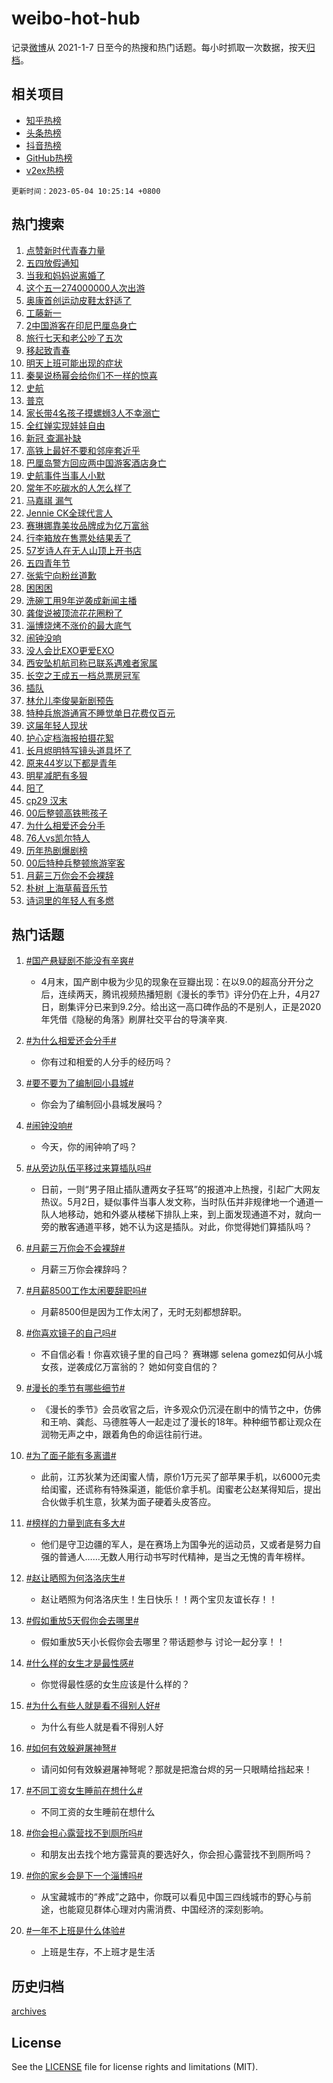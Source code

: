 # weibo-hot-hub

记录[微博](https://www.weibo.com)从 2021-1-7 日至今的热搜和热门话题。每小时抓取一次数据，按天[归档](archives)。

## 相关项目

- [知乎热榜](https://github.com/lonnyzhang423/zhihu-hot-hub)
- [头条热榜](https://github.com/lonnyzhang423/toutiao-hot-hub)
- [抖音热榜](https://github.com/lonnyzhang423/douyin-hot-hub)
- [GitHub热榜](https://github.com/lonnyzhang423/github-hot-hub)
- [v2ex热榜](https://github.com/lonnyzhang423/v2ex-hot-hub)


`更新时间：2023-05-04 10:25:14 +0800`

## 热门搜索

1. [点赞新时代青春力量](https://m.weibo.cn/search?containerid=100103type%3D1%26t%3D10%26q%3D%23%E7%82%B9%E8%B5%9E%E6%96%B0%E6%97%B6%E4%BB%A3%E9%9D%92%E6%98%A5%E5%8A%9B%E9%87%8F%23&stream_entry_id=51&isnewpage=1&extparam=seat%3D1%26pos%3D0%26dgr%3D0%26cate%3D10103%26stream_entry_id%3D51%26c_type%3D51%26filter_type%3Drealtimehot%26display_time%3D1683167112%26pre_seqid%3D168316711253701802142&luicode=10000011&lfid=106003type%253D25%2526t%253D3%2526disable_hot%253D1%2526filter_type%253Drealtimehot)
1. [五四放假通知](https://m.weibo.cn/search?containerid=100103type%3D1%26t%3D10%26q%3D%23%E4%BA%94%E5%9B%9B%E6%94%BE%E5%81%87%E9%80%9A%E7%9F%A5%23&stream_entry_id=31&isnewpage=1&extparam=seat%3D1%26pos%3D0%26lcate%3D5001%26filter_type%3Drealtimehot%26stream_entry_id%3D31%26band_rank%3D1%26c_type%3D31%26dgr%3D0%26q%3D%2523%25E4%25BA%2594%25E5%259B%259B%25E6%2594%25BE%25E5%2581%2587%25E9%2580%259A%25E7%259F%25A5%2523%26cate%3D5001%26realpos%3D1%26flag%3D2%26display_time%3D1683167112%26pre_seqid%3D168316711253701802142&luicode=10000011&lfid=106003type%253D25%2526t%253D3%2526disable_hot%253D1%2526filter_type%253Drealtimehot)
1. [当我和妈妈说离婚了](https://m.weibo.cn/search?containerid=100103type%3D1%26t%3D10%26q%3D%23%E5%BD%93%E6%88%91%E5%92%8C%E5%A6%88%E5%A6%88%E8%AF%B4%E7%A6%BB%E5%A9%9A%E4%BA%86%23&stream_entry_id=31&isnewpage=1&extparam=seat%3D1%26pos%3D1%26lcate%3D5001%26filter_type%3Drealtimehot%26stream_entry_id%3D31%26band_rank%3D2%26c_type%3D31%26dgr%3D0%26q%3D%2523%25E5%25BD%2593%25E6%2588%2591%25E5%2592%258C%25E5%25A6%2588%25E5%25A6%2588%25E8%25AF%25B4%25E7%25A6%25BB%25E5%25A9%259A%25E4%25BA%2586%2523%26cate%3D5001%26realpos%3D2%26flag%3D1%26display_time%3D1683167112%26pre_seqid%3D168316711253701802142&luicode=10000011&lfid=106003type%253D25%2526t%253D3%2526disable_hot%253D1%2526filter_type%253Drealtimehot)
1. [这个五一274000000人次出游](https://m.weibo.cn/search?containerid=100103type%3D1%26t%3D10%26q%3D%23%E8%BF%99%E4%B8%AA%E4%BA%94%E4%B8%80274000000%E4%BA%BA%E6%AC%A1%E5%87%BA%E6%B8%B8%23&stream_entry_id=31&isnewpage=1&extparam=seat%3D1%26pos%3D2%26lcate%3D5001%26filter_type%3Drealtimehot%26stream_entry_id%3D31%26band_rank%3D3%26c_type%3D31%26dgr%3D0%26q%3D%2523%25E8%25BF%2599%25E4%25B8%25AA%25E4%25BA%2594%25E4%25B8%2580274000000%25E4%25BA%25BA%25E6%25AC%25A1%25E5%2587%25BA%25E6%25B8%25B8%2523%26cate%3D5001%26realpos%3D3%26flag%3D0%26display_time%3D1683167112%26pre_seqid%3D168316711253701802142&luicode=10000011&lfid=106003type%253D25%2526t%253D3%2526disable_hot%253D1%2526filter_type%253Drealtimehot)
1. [奥康首创运动皮鞋太舒适了](https://m.weibo.cn/search?containerid=100103type%3D1%26t%3D10%26q%3D%23%E5%A5%A5%E5%BA%B7%E9%A6%96%E5%88%9B%E8%BF%90%E5%8A%A8%E7%9A%AE%E9%9E%8B%E5%A4%AA%E8%88%92%E9%80%82%E4%BA%86%23&stream_entry_id=31&isnewpage=1&extparam=seat%3D1%26topic_ad%3D1%26pos%3D3%26band_rank%3D4%26lcate%3D5001%26filter_type%3Drealtimehot%26stream_entry_id%3D31%26adid%3D188261%26c_type%3D31%26dgr%3D0%26q%3D%2523%25E5%25A5%25A5%25E5%25BA%25B7%25E9%25A6%2596%25E5%2588%259B%25E8%25BF%2590%25E5%258A%25A8%25E7%259A%25AE%25E9%259E%258B%25E5%25A4%25AA%25E8%2588%2592%25E9%2580%2582%25E4%25BA%2586%2523%26cate%3D5001%26display_time%3D1683167112%26pre_seqid%3D168316711253701802142&luicode=10000011&lfid=106003type%253D25%2526t%253D3%2526disable_hot%253D1%2526filter_type%253Drealtimehot)
1. [工藤新一](https://m.weibo.cn/search?containerid=100103type%3D1%26t%3D10%26q%3D%23%E5%B7%A5%E8%97%A4%E6%96%B0%E4%B8%80%23&stream_entry_id=31&isnewpage=1&extparam=seat%3D1%26pos%3D4%26lcate%3D5001%26filter_type%3Drealtimehot%26stream_entry_id%3D31%26band_rank%3D4%26c_type%3D31%26dgr%3D0%26q%3D%2523%25E5%25B7%25A5%25E8%2597%25A4%25E6%2596%25B0%25E4%25B8%2580%2523%26cate%3D5001%26realpos%3D4%26flag%3D2%26display_time%3D1683167112%26pre_seqid%3D168316711253701802142&luicode=10000011&lfid=106003type%253D25%2526t%253D3%2526disable_hot%253D1%2526filter_type%253Drealtimehot)
1. [2中国游客在印尼巴厘岛身亡](https://m.weibo.cn/search?containerid=100103type%3D1%26t%3D10%26q%3D%232%E4%B8%AD%E5%9B%BD%E6%B8%B8%E5%AE%A2%E5%9C%A8%E5%8D%B0%E5%B0%BC%E5%B7%B4%E5%8E%98%E5%B2%9B%E8%BA%AB%E4%BA%A1%23&stream_entry_id=31&isnewpage=1&extparam=seat%3D1%26pos%3D5%26lcate%3D5001%26filter_type%3Drealtimehot%26stream_entry_id%3D31%26band_rank%3D5%26c_type%3D31%26dgr%3D0%26q%3D%25232%25E4%25B8%25AD%25E5%259B%25BD%25E6%25B8%25B8%25E5%25AE%25A2%25E5%259C%25A8%25E5%258D%25B0%25E5%25B0%25BC%25E5%25B7%25B4%25E5%258E%2598%25E5%25B2%259B%25E8%25BA%25AB%25E4%25BA%25A1%2523%26cate%3D5001%26realpos%3D5%26flag%3D0%26display_time%3D1683167112%26pre_seqid%3D168316711253701802142&luicode=10000011&lfid=106003type%253D25%2526t%253D3%2526disable_hot%253D1%2526filter_type%253Drealtimehot)
1. [旅行七天和老公吵了五次](https://m.weibo.cn/search?containerid=100103type%3D1%26t%3D10%26q%3D%23%E6%97%85%E8%A1%8C%E4%B8%83%E5%A4%A9%E5%92%8C%E8%80%81%E5%85%AC%E5%90%B5%E4%BA%86%E4%BA%94%E6%AC%A1%23&stream_entry_id=31&isnewpage=1&extparam=seat%3D1%26pos%3D6%26lcate%3D5001%26filter_type%3Drealtimehot%26stream_entry_id%3D31%26band_rank%3D6%26c_type%3D31%26dgr%3D0%26q%3D%2523%25E6%2597%2585%25E8%25A1%258C%25E4%25B8%2583%25E5%25A4%25A9%25E5%2592%258C%25E8%2580%2581%25E5%2585%25AC%25E5%2590%25B5%25E4%25BA%2586%25E4%25BA%2594%25E6%25AC%25A1%2523%26cate%3D5001%26realpos%3D6%26flag%3D2%26display_time%3D1683167112%26pre_seqid%3D168316711253701802142&luicode=10000011&lfid=106003type%253D25%2526t%253D3%2526disable_hot%253D1%2526filter_type%253Drealtimehot)
1. [移起致青春](https://m.weibo.cn/search?containerid=100103type%3D1%26t%3D10%26q%3D%23%E7%A7%BB%E8%B5%B7%E8%87%B4%E9%9D%92%E6%98%A5%23&stream_entry_id=31&isnewpage=1&extparam=seat%3D1%26topic_ad%3D1%26pos%3D7%26band_rank%3D7%26lcate%3D5001%26filter_type%3Drealtimehot%26stream_entry_id%3D31%26adid%3D188202%26c_type%3D31%26dgr%3D0%26q%3D%2523%25E7%25A7%25BB%25E8%25B5%25B7%25E8%2587%25B4%25E9%259D%2592%25E6%2598%25A5%2523%26cate%3D5001%26display_time%3D1683167112%26pre_seqid%3D168316711253701802142&luicode=10000011&lfid=106003type%253D25%2526t%253D3%2526disable_hot%253D1%2526filter_type%253Drealtimehot)
1. [明天上班可能出现的症状](https://m.weibo.cn/search?containerid=100103type%3D1%26t%3D10%26q%3D%E6%98%8E%E5%A4%A9%E4%B8%8A%E7%8F%AD%E5%8F%AF%E8%83%BD%E5%87%BA%E7%8E%B0%E7%9A%84%E7%97%87%E7%8A%B6&stream_entry_id=31&isnewpage=1&extparam=seat%3D1%26pos%3D8%26lcate%3D5001%26filter_type%3Drealtimehot%26stream_entry_id%3D31%26band_rank%3D7%26c_type%3D31%26dgr%3D0%26q%3D%25E6%2598%258E%25E5%25A4%25A9%25E4%25B8%258A%25E7%258F%25AD%25E5%258F%25AF%25E8%2583%25BD%25E5%2587%25BA%25E7%258E%25B0%25E7%259A%2584%25E7%2597%2587%25E7%258A%25B6%26cate%3D5001%26realpos%3D7%26flag%3D16%26display_time%3D1683167112%26pre_seqid%3D168316711253701802142&luicode=10000011&lfid=106003type%253D25%2526t%253D3%2526disable_hot%253D1%2526filter_type%253Drealtimehot)
1. [秦昊说杨幂会给你们不一样的惊喜](https://m.weibo.cn/search?containerid=100103type%3D1%26t%3D10%26q%3D%23%E7%A7%A6%E6%98%8A%E8%AF%B4%E6%9D%A8%E5%B9%82%E4%BC%9A%E7%BB%99%E4%BD%A0%E4%BB%AC%E4%B8%8D%E4%B8%80%E6%A0%B7%E7%9A%84%E6%83%8A%E5%96%9C%23&stream_entry_id=31&isnewpage=1&extparam=seat%3D1%26pos%3D9%26lcate%3D5001%26filter_type%3Drealtimehot%26stream_entry_id%3D31%26band_rank%3D8%26c_type%3D31%26dgr%3D0%26q%3D%2523%25E7%25A7%25A6%25E6%2598%258A%25E8%25AF%25B4%25E6%259D%25A8%25E5%25B9%2582%25E4%25BC%259A%25E7%25BB%2599%25E4%25BD%25A0%25E4%25BB%25AC%25E4%25B8%258D%25E4%25B8%2580%25E6%25A0%25B7%25E7%259A%2584%25E6%2583%258A%25E5%2596%259C%2523%26cate%3D5001%26realpos%3D8%26flag%3D0%26display_time%3D1683167112%26pre_seqid%3D168316711253701802142&luicode=10000011&lfid=106003type%253D25%2526t%253D3%2526disable_hot%253D1%2526filter_type%253Drealtimehot)
1. [史航](https://m.weibo.cn/search?containerid=100103type%3D1%26t%3D10%26q%3D%E5%8F%B2%E8%88%AA&stream_entry_id=31&isnewpage=1&extparam=seat%3D1%26pos%3D10%26lcate%3D5001%26filter_type%3Drealtimehot%26stream_entry_id%3D31%26band_rank%3D9%26c_type%3D31%26dgr%3D0%26q%3D%25E5%258F%25B2%25E8%2588%25AA%26cate%3D5001%26realpos%3D9%26flag%3D0%26display_time%3D1683167112%26pre_seqid%3D168316711253701802142&luicode=10000011&lfid=106003type%253D25%2526t%253D3%2526disable_hot%253D1%2526filter_type%253Drealtimehot)
1. [普京](https://m.weibo.cn/search?containerid=100103type%3D1%26t%3D10%26q%3D%E6%99%AE%E4%BA%AC&stream_entry_id=31&isnewpage=1&extparam=seat%3D1%26pos%3D11%26lcate%3D5001%26filter_type%3Drealtimehot%26stream_entry_id%3D31%26band_rank%3D10%26c_type%3D31%26dgr%3D0%26q%3D%25E6%2599%25AE%25E4%25BA%25AC%26cate%3D5001%26realpos%3D10%26flag%3D1%26display_time%3D1683167112%26pre_seqid%3D168316711253701802142&luicode=10000011&lfid=106003type%253D25%2526t%253D3%2526disable_hot%253D1%2526filter_type%253Drealtimehot)
1. [家长带4名孩子摸螺蛳3人不幸溺亡](https://m.weibo.cn/search?containerid=100103type%3D1%26t%3D10%26q%3D%23%E5%AE%B6%E9%95%BF%E5%B8%A64%E5%90%8D%E5%AD%A9%E5%AD%90%E6%91%B8%E8%9E%BA%E8%9B%B33%E4%BA%BA%E4%B8%8D%E5%B9%B8%E6%BA%BA%E4%BA%A1%23&stream_entry_id=31&isnewpage=1&extparam=seat%3D1%26pos%3D12%26lcate%3D5001%26filter_type%3Drealtimehot%26stream_entry_id%3D31%26band_rank%3D11%26c_type%3D31%26dgr%3D0%26q%3D%2523%25E5%25AE%25B6%25E9%2595%25BF%25E5%25B8%25A64%25E5%2590%258D%25E5%25AD%25A9%25E5%25AD%2590%25E6%2591%25B8%25E8%259E%25BA%25E8%259B%25B33%25E4%25BA%25BA%25E4%25B8%258D%25E5%25B9%25B8%25E6%25BA%25BA%25E4%25BA%25A1%2523%26cate%3D5001%26realpos%3D11%26flag%3D2%26display_time%3D1683167112%26pre_seqid%3D168316711253701802142&luicode=10000011&lfid=106003type%253D25%2526t%253D3%2526disable_hot%253D1%2526filter_type%253Drealtimehot)
1. [全红婵实现娃娃自由](https://m.weibo.cn/search?containerid=100103type%3D1%26t%3D10%26q%3D%23%E5%85%A8%E7%BA%A2%E5%A9%B5%E5%AE%9E%E7%8E%B0%E5%A8%83%E5%A8%83%E8%87%AA%E7%94%B1%23&stream_entry_id=31&isnewpage=1&extparam=seat%3D1%26pos%3D13%26lcate%3D5001%26filter_type%3Drealtimehot%26stream_entry_id%3D31%26band_rank%3D12%26c_type%3D31%26dgr%3D0%26q%3D%2523%25E5%2585%25A8%25E7%25BA%25A2%25E5%25A9%25B5%25E5%25AE%259E%25E7%258E%25B0%25E5%25A8%2583%25E5%25A8%2583%25E8%2587%25AA%25E7%2594%25B1%2523%26cate%3D5001%26realpos%3D12%26flag%3D1%26display_time%3D1683167112%26pre_seqid%3D168316711253701802142&luicode=10000011&lfid=106003type%253D25%2526t%253D3%2526disable_hot%253D1%2526filter_type%253Drealtimehot)
1. [新冠 查漏补缺](https://m.weibo.cn/search?containerid=100103type%3D1%26t%3D10%26q%3D%E6%96%B0%E5%86%A0+%E6%9F%A5%E6%BC%8F%E8%A1%A5%E7%BC%BA&stream_entry_id=31&isnewpage=1&extparam=seat%3D1%26pos%3D14%26lcate%3D5001%26filter_type%3Drealtimehot%26stream_entry_id%3D31%26band_rank%3D13%26c_type%3D31%26dgr%3D0%26q%3D%25E6%2596%25B0%25E5%2586%25A0%2520%25E6%259F%25A5%25E6%25BC%258F%25E8%25A1%25A5%25E7%25BC%25BA%26cate%3D5001%26realpos%3D13%26flag%3D0%26display_time%3D1683167112%26pre_seqid%3D168316711253701802142&luicode=10000011&lfid=106003type%253D25%2526t%253D3%2526disable_hot%253D1%2526filter_type%253Drealtimehot)
1. [高铁上最好不要和邻座套近乎](https://m.weibo.cn/search?containerid=100103type%3D1%26t%3D10%26q%3D%23%E9%AB%98%E9%93%81%E4%B8%8A%E6%9C%80%E5%A5%BD%E4%B8%8D%E8%A6%81%E5%92%8C%E9%82%BB%E5%BA%A7%E5%A5%97%E8%BF%91%E4%B9%8E%23&stream_entry_id=31&isnewpage=1&extparam=seat%3D1%26pos%3D15%26lcate%3D5001%26filter_type%3Drealtimehot%26stream_entry_id%3D31%26band_rank%3D14%26c_type%3D31%26dgr%3D0%26q%3D%2523%25E9%25AB%2598%25E9%2593%2581%25E4%25B8%258A%25E6%259C%2580%25E5%25A5%25BD%25E4%25B8%258D%25E8%25A6%2581%25E5%2592%258C%25E9%2582%25BB%25E5%25BA%25A7%25E5%25A5%2597%25E8%25BF%2591%25E4%25B9%258E%2523%26cate%3D5001%26realpos%3D14%26flag%3D0%26display_time%3D1683167112%26pre_seqid%3D168316711253701802142&luicode=10000011&lfid=106003type%253D25%2526t%253D3%2526disable_hot%253D1%2526filter_type%253Drealtimehot)
1. [巴厘岛警方回应两中国游客酒店身亡](https://m.weibo.cn/search?containerid=100103type%3D1%26t%3D10%26q%3D%23%E5%B7%B4%E5%8E%98%E5%B2%9B%E8%AD%A6%E6%96%B9%E5%9B%9E%E5%BA%94%E4%B8%A4%E4%B8%AD%E5%9B%BD%E6%B8%B8%E5%AE%A2%E9%85%92%E5%BA%97%E8%BA%AB%E4%BA%A1%23&stream_entry_id=31&isnewpage=1&extparam=seat%3D1%26pos%3D16%26lcate%3D5001%26filter_type%3Drealtimehot%26stream_entry_id%3D31%26band_rank%3D15%26c_type%3D31%26dgr%3D0%26q%3D%2523%25E5%25B7%25B4%25E5%258E%2598%25E5%25B2%259B%25E8%25AD%25A6%25E6%2596%25B9%25E5%259B%259E%25E5%25BA%2594%25E4%25B8%25A4%25E4%25B8%25AD%25E5%259B%25BD%25E6%25B8%25B8%25E5%25AE%25A2%25E9%2585%2592%25E5%25BA%2597%25E8%25BA%25AB%25E4%25BA%25A1%2523%26cate%3D5001%26realpos%3D15%26flag%3D1%26display_time%3D1683167112%26pre_seqid%3D168316711253701802142&luicode=10000011&lfid=106003type%253D25%2526t%253D3%2526disable_hot%253D1%2526filter_type%253Drealtimehot)
1. [史航事件当事人小默](https://m.weibo.cn/search?containerid=100103type%3D1%26t%3D10%26q%3D%E5%8F%B2%E8%88%AA%E4%BA%8B%E4%BB%B6%E5%BD%93%E4%BA%8B%E4%BA%BA%E5%B0%8F%E9%BB%98&stream_entry_id=31&isnewpage=1&extparam=seat%3D1%26pos%3D17%26lcate%3D5001%26filter_type%3Drealtimehot%26stream_entry_id%3D31%26band_rank%3D16%26c_type%3D31%26dgr%3D0%26q%3D%25E5%258F%25B2%25E8%2588%25AA%25E4%25BA%258B%25E4%25BB%25B6%25E5%25BD%2593%25E4%25BA%258B%25E4%25BA%25BA%25E5%25B0%258F%25E9%25BB%2598%26cate%3D5001%26realpos%3D16%26flag%3D2%26display_time%3D1683167112%26pre_seqid%3D168316711253701802142&luicode=10000011&lfid=106003type%253D25%2526t%253D3%2526disable_hot%253D1%2526filter_type%253Drealtimehot)
1. [常年不吃碳水的人怎么样了](https://m.weibo.cn/search?containerid=100103type%3D1%26t%3D10%26q%3D%23%E5%B8%B8%E5%B9%B4%E4%B8%8D%E5%90%83%E7%A2%B3%E6%B0%B4%E7%9A%84%E4%BA%BA%E6%80%8E%E4%B9%88%E6%A0%B7%E4%BA%86%23&stream_entry_id=31&isnewpage=1&extparam=seat%3D1%26pos%3D18%26lcate%3D5001%26filter_type%3Drealtimehot%26stream_entry_id%3D31%26band_rank%3D17%26c_type%3D31%26dgr%3D0%26q%3D%2523%25E5%25B8%25B8%25E5%25B9%25B4%25E4%25B8%258D%25E5%2590%2583%25E7%25A2%25B3%25E6%25B0%25B4%25E7%259A%2584%25E4%25BA%25BA%25E6%2580%258E%25E4%25B9%2588%25E6%25A0%25B7%25E4%25BA%2586%2523%26cate%3D5001%26realpos%3D17%26flag%3D0%26display_time%3D1683167112%26pre_seqid%3D168316711253701802142&luicode=10000011&lfid=106003type%253D25%2526t%253D3%2526disable_hot%253D1%2526filter_type%253Drealtimehot)
1. [马嘉祺 漏气](https://m.weibo.cn/search?containerid=100103type%3D1%26t%3D10%26q%3D%E9%A9%AC%E5%98%89%E7%A5%BA+%E6%BC%8F%E6%B0%94&stream_entry_id=31&isnewpage=1&extparam=seat%3D1%26pos%3D19%26lcate%3D5001%26filter_type%3Drealtimehot%26stream_entry_id%3D31%26band_rank%3D18%26c_type%3D31%26dgr%3D0%26q%3D%25E9%25A9%25AC%25E5%2598%2589%25E7%25A5%25BA%2520%25E6%25BC%258F%25E6%25B0%2594%26cate%3D5001%26realpos%3D18%26flag%3D0%26display_time%3D1683167112%26pre_seqid%3D168316711253701802142&luicode=10000011&lfid=106003type%253D25%2526t%253D3%2526disable_hot%253D1%2526filter_type%253Drealtimehot)
1. [Jennie CK全球代言人](https://m.weibo.cn/search?containerid=100103type%3D1%26t%3D10%26q%3DJennie+CK%E5%85%A8%E7%90%83%E4%BB%A3%E8%A8%80%E4%BA%BA&stream_entry_id=31&isnewpage=1&extparam=seat%3D1%26pos%3D20%26lcate%3D5001%26filter_type%3Drealtimehot%26stream_entry_id%3D31%26band_rank%3D19%26c_type%3D31%26dgr%3D0%26q%3DJennie%2520CK%25E5%2585%25A8%25E7%2590%2583%25E4%25BB%25A3%25E8%25A8%2580%25E4%25BA%25BA%26cate%3D5001%26realpos%3D19%26flag%3D0%26display_time%3D1683167112%26pre_seqid%3D168316711253701802142&luicode=10000011&lfid=106003type%253D25%2526t%253D3%2526disable_hot%253D1%2526filter_type%253Drealtimehot)
1. [赛琳娜靠美妆品牌成为亿万富翁](https://m.weibo.cn/search?containerid=100103type%3D1%26t%3D10%26q%3D%23%E8%B5%9B%E7%90%B3%E5%A8%9C%E9%9D%A0%E7%BE%8E%E5%A6%86%E5%93%81%E7%89%8C%E6%88%90%E4%B8%BA%E4%BA%BF%E4%B8%87%E5%AF%8C%E7%BF%81%23&stream_entry_id=31&isnewpage=1&extparam=seat%3D1%26pos%3D21%26lcate%3D5001%26filter_type%3Drealtimehot%26stream_entry_id%3D31%26band_rank%3D20%26c_type%3D31%26dgr%3D0%26q%3D%2523%25E8%25B5%259B%25E7%2590%25B3%25E5%25A8%259C%25E9%259D%25A0%25E7%25BE%258E%25E5%25A6%2586%25E5%2593%2581%25E7%2589%258C%25E6%2588%2590%25E4%25B8%25BA%25E4%25BA%25BF%25E4%25B8%2587%25E5%25AF%258C%25E7%25BF%2581%2523%26cate%3D5001%26realpos%3D20%26flag%3D0%26display_time%3D1683167112%26pre_seqid%3D168316711253701802142&luicode=10000011&lfid=106003type%253D25%2526t%253D3%2526disable_hot%253D1%2526filter_type%253Drealtimehot)
1. [行李箱放在售票处结果丢了](https://m.weibo.cn/search?containerid=100103type%3D1%26t%3D10%26q%3D%23%E8%A1%8C%E6%9D%8E%E7%AE%B1%E6%94%BE%E5%9C%A8%E5%94%AE%E7%A5%A8%E5%A4%84%E7%BB%93%E6%9E%9C%E4%B8%A2%E4%BA%86%23&stream_entry_id=31&isnewpage=1&extparam=seat%3D1%26pos%3D22%26lcate%3D5001%26filter_type%3Drealtimehot%26stream_entry_id%3D31%26band_rank%3D21%26c_type%3D31%26dgr%3D0%26q%3D%2523%25E8%25A1%258C%25E6%259D%258E%25E7%25AE%25B1%25E6%2594%25BE%25E5%259C%25A8%25E5%2594%25AE%25E7%25A5%25A8%25E5%25A4%2584%25E7%25BB%2593%25E6%259E%259C%25E4%25B8%25A2%25E4%25BA%2586%2523%26cate%3D5001%26realpos%3D21%26flag%3D1%26display_time%3D1683167112%26pre_seqid%3D168316711253701802142&luicode=10000011&lfid=106003type%253D25%2526t%253D3%2526disable_hot%253D1%2526filter_type%253Drealtimehot)
1. [57岁诗人在无人山顶上开书店](https://m.weibo.cn/search?containerid=100103type%3D1%26t%3D10%26q%3D%2357%E5%B2%81%E8%AF%97%E4%BA%BA%E5%9C%A8%E6%97%A0%E4%BA%BA%E5%B1%B1%E9%A1%B6%E4%B8%8A%E5%BC%80%E4%B9%A6%E5%BA%97%23&stream_entry_id=31&isnewpage=1&extparam=seat%3D1%26pos%3D23%26lcate%3D5001%26filter_type%3Drealtimehot%26stream_entry_id%3D31%26band_rank%3D22%26c_type%3D31%26dgr%3D0%26q%3D%252357%25E5%25B2%2581%25E8%25AF%2597%25E4%25BA%25BA%25E5%259C%25A8%25E6%2597%25A0%25E4%25BA%25BA%25E5%25B1%25B1%25E9%25A1%25B6%25E4%25B8%258A%25E5%25BC%2580%25E4%25B9%25A6%25E5%25BA%2597%2523%26cate%3D5001%26realpos%3D22%26flag%3D1%26display_time%3D1683167112%26pre_seqid%3D168316711253701802142&luicode=10000011&lfid=106003type%253D25%2526t%253D3%2526disable_hot%253D1%2526filter_type%253Drealtimehot)
1. [五四青年节](https://m.weibo.cn/search?containerid=100103type%3D1%26t%3D10%26q%3D%23%E4%BA%94%E5%9B%9B%E9%9D%92%E5%B9%B4%E8%8A%82%23&stream_entry_id=31&isnewpage=1&extparam=seat%3D1%26pos%3D24%26lcate%3D5001%26filter_type%3Drealtimehot%26stream_entry_id%3D31%26band_rank%3D23%26c_type%3D31%26dgr%3D0%26q%3D%2523%25E4%25BA%2594%25E5%259B%259B%25E9%259D%2592%25E5%25B9%25B4%25E8%258A%2582%2523%26cate%3D5001%26realpos%3D23%26flag%3D0%26display_time%3D1683167112%26pre_seqid%3D168316711253701802142&luicode=10000011&lfid=106003type%253D25%2526t%253D3%2526disable_hot%253D1%2526filter_type%253Drealtimehot)
1. [张紫宁向粉丝道歉](https://m.weibo.cn/search?containerid=100103type%3D1%26t%3D10%26q%3D%23%E5%BC%A0%E7%B4%AB%E5%AE%81%E5%90%91%E7%B2%89%E4%B8%9D%E9%81%93%E6%AD%89%23&stream_entry_id=31&isnewpage=1&extparam=seat%3D1%26pos%3D25%26lcate%3D5001%26filter_type%3Drealtimehot%26stream_entry_id%3D31%26band_rank%3D24%26c_type%3D31%26dgr%3D0%26q%3D%2523%25E5%25BC%25A0%25E7%25B4%25AB%25E5%25AE%2581%25E5%2590%2591%25E7%25B2%2589%25E4%25B8%259D%25E9%2581%2593%25E6%25AD%2589%2523%26cate%3D5001%26realpos%3D24%26flag%3D1%26display_time%3D1683167112%26pre_seqid%3D168316711253701802142&luicode=10000011&lfid=106003type%253D25%2526t%253D3%2526disable_hot%253D1%2526filter_type%253Drealtimehot)
1. [困困困](https://m.weibo.cn/search?containerid=100103type%3D1%26t%3D10%26q%3D%E5%9B%B0%E5%9B%B0%E5%9B%B0&stream_entry_id=31&isnewpage=1&extparam=seat%3D1%26pos%3D26%26lcate%3D5001%26filter_type%3Drealtimehot%26stream_entry_id%3D31%26band_rank%3D25%26c_type%3D31%26dgr%3D0%26q%3D%25E5%259B%25B0%25E5%259B%25B0%25E5%259B%25B0%26cate%3D5001%26realpos%3D25%26flag%3D1%26display_time%3D1683167112%26pre_seqid%3D168316711253701802142&luicode=10000011&lfid=106003type%253D25%2526t%253D3%2526disable_hot%253D1%2526filter_type%253Drealtimehot)
1. [洗碗工用9年逆袭成新闻主播](https://m.weibo.cn/search?containerid=100103type%3D1%26t%3D10%26q%3D%23%E6%B4%97%E7%A2%97%E5%B7%A5%E7%94%A89%E5%B9%B4%E9%80%86%E8%A2%AD%E6%88%90%E6%96%B0%E9%97%BB%E4%B8%BB%E6%92%AD%23&stream_entry_id=31&isnewpage=1&extparam=seat%3D1%26pos%3D27%26lcate%3D5001%26filter_type%3Drealtimehot%26stream_entry_id%3D31%26band_rank%3D26%26c_type%3D31%26dgr%3D0%26q%3D%2523%25E6%25B4%2597%25E7%25A2%2597%25E5%25B7%25A5%25E7%2594%25A89%25E5%25B9%25B4%25E9%2580%2586%25E8%25A2%25AD%25E6%2588%2590%25E6%2596%25B0%25E9%2597%25BB%25E4%25B8%25BB%25E6%2592%25AD%2523%26cate%3D5001%26realpos%3D26%26flag%3D1%26display_time%3D1683167112%26pre_seqid%3D168316711253701802142&luicode=10000011&lfid=106003type%253D25%2526t%253D3%2526disable_hot%253D1%2526filter_type%253Drealtimehot)
1. [龚俊说被顶流花花圈粉了](https://m.weibo.cn/search?containerid=100103type%3D1%26t%3D10%26q%3D%23%E9%BE%9A%E4%BF%8A%E8%AF%B4%E8%A2%AB%E9%A1%B6%E6%B5%81%E8%8A%B1%E8%8A%B1%E5%9C%88%E7%B2%89%E4%BA%86%23&stream_entry_id=31&isnewpage=1&extparam=seat%3D1%26pos%3D28%26lcate%3D5001%26filter_type%3Drealtimehot%26stream_entry_id%3D31%26band_rank%3D27%26c_type%3D31%26dgr%3D0%26q%3D%2523%25E9%25BE%259A%25E4%25BF%258A%25E8%25AF%25B4%25E8%25A2%25AB%25E9%25A1%25B6%25E6%25B5%2581%25E8%258A%25B1%25E8%258A%25B1%25E5%259C%2588%25E7%25B2%2589%25E4%25BA%2586%2523%26cate%3D5001%26realpos%3D27%26flag%3D0%26display_time%3D1683167112%26pre_seqid%3D168316711253701802142&luicode=10000011&lfid=106003type%253D25%2526t%253D3%2526disable_hot%253D1%2526filter_type%253Drealtimehot)
1. [淄博烧烤不涨价的最大底气](https://m.weibo.cn/search?containerid=100103type%3D1%26t%3D10%26q%3D%23%E6%B7%84%E5%8D%9A%E7%83%A7%E7%83%A4%E4%B8%8D%E6%B6%A8%E4%BB%B7%E7%9A%84%E6%9C%80%E5%A4%A7%E5%BA%95%E6%B0%94%23&stream_entry_id=31&isnewpage=1&extparam=seat%3D1%26pos%3D29%26lcate%3D5001%26filter_type%3Drealtimehot%26stream_entry_id%3D31%26band_rank%3D28%26c_type%3D31%26dgr%3D0%26q%3D%2523%25E6%25B7%2584%25E5%258D%259A%25E7%2583%25A7%25E7%2583%25A4%25E4%25B8%258D%25E6%25B6%25A8%25E4%25BB%25B7%25E7%259A%2584%25E6%259C%2580%25E5%25A4%25A7%25E5%25BA%2595%25E6%25B0%2594%2523%26cate%3D5001%26realpos%3D28%26flag%3D0%26display_time%3D1683167112%26pre_seqid%3D168316711253701802142&luicode=10000011&lfid=106003type%253D25%2526t%253D3%2526disable_hot%253D1%2526filter_type%253Drealtimehot)
1. [闹钟没响](https://m.weibo.cn/search?containerid=100103type%3D1%26t%3D10%26q%3D%E9%97%B9%E9%92%9F%E6%B2%A1%E5%93%8D&stream_entry_id=31&isnewpage=1&extparam=seat%3D1%26pos%3D30%26lcate%3D5001%26filter_type%3Drealtimehot%26stream_entry_id%3D31%26band_rank%3D29%26c_type%3D31%26dgr%3D0%26q%3D%25E9%2597%25B9%25E9%2592%259F%25E6%25B2%25A1%25E5%2593%258D%26cate%3D5001%26realpos%3D29%26flag%3D1%26display_time%3D1683167112%26pre_seqid%3D168316711253701802142&luicode=10000011&lfid=106003type%253D25%2526t%253D3%2526disable_hot%253D1%2526filter_type%253Drealtimehot)
1. [没人会比EXO更爱EXO](https://m.weibo.cn/search?containerid=100103type%3D1%26t%3D10%26q%3D%23%E6%B2%A1%E4%BA%BA%E4%BC%9A%E6%AF%94EXO%E6%9B%B4%E7%88%B1EXO%23&stream_entry_id=31&isnewpage=1&extparam=seat%3D1%26pos%3D31%26lcate%3D5001%26filter_type%3Drealtimehot%26stream_entry_id%3D31%26band_rank%3D30%26c_type%3D31%26dgr%3D0%26q%3D%2523%25E6%25B2%25A1%25E4%25BA%25BA%25E4%25BC%259A%25E6%25AF%2594EXO%25E6%259B%25B4%25E7%2588%25B1EXO%2523%26cate%3D5001%26realpos%3D30%26flag%3D0%26display_time%3D1683167112%26pre_seqid%3D168316711253701802142&luicode=10000011&lfid=106003type%253D25%2526t%253D3%2526disable_hot%253D1%2526filter_type%253Drealtimehot)
1. [西安坠机航司称已联系遇难者家属](https://m.weibo.cn/search?containerid=100103type%3D1%26t%3D10%26q%3D%23%E8%A5%BF%E5%AE%89%E5%9D%A0%E6%9C%BA%E8%88%AA%E5%8F%B8%E7%A7%B0%E5%B7%B2%E8%81%94%E7%B3%BB%E9%81%87%E9%9A%BE%E8%80%85%E5%AE%B6%E5%B1%9E%23&stream_entry_id=31&isnewpage=1&extparam=seat%3D1%26pos%3D32%26lcate%3D5001%26filter_type%3Drealtimehot%26stream_entry_id%3D31%26band_rank%3D31%26c_type%3D31%26dgr%3D0%26q%3D%2523%25E8%25A5%25BF%25E5%25AE%2589%25E5%259D%25A0%25E6%259C%25BA%25E8%2588%25AA%25E5%258F%25B8%25E7%25A7%25B0%25E5%25B7%25B2%25E8%2581%2594%25E7%25B3%25BB%25E9%2581%2587%25E9%259A%25BE%25E8%2580%2585%25E5%25AE%25B6%25E5%25B1%259E%2523%26cate%3D5001%26realpos%3D31%26flag%3D0%26display_time%3D1683167112%26pre_seqid%3D168316711253701802142&luicode=10000011&lfid=106003type%253D25%2526t%253D3%2526disable_hot%253D1%2526filter_type%253Drealtimehot)
1. [长空之王成五一档总票房冠军](https://m.weibo.cn/search?containerid=100103type%3D1%26t%3D10%26q%3D%23%E9%95%BF%E7%A9%BA%E4%B9%8B%E7%8E%8B%E6%88%90%E4%BA%94%E4%B8%80%E6%A1%A3%E6%80%BB%E7%A5%A8%E6%88%BF%E5%86%A0%E5%86%9B%23&stream_entry_id=31&isnewpage=1&extparam=seat%3D1%26pos%3D33%26lcate%3D5001%26filter_type%3Drealtimehot%26stream_entry_id%3D31%26band_rank%3D32%26c_type%3D31%26dgr%3D0%26q%3D%2523%25E9%2595%25BF%25E7%25A9%25BA%25E4%25B9%258B%25E7%258E%258B%25E6%2588%2590%25E4%25BA%2594%25E4%25B8%2580%25E6%25A1%25A3%25E6%2580%25BB%25E7%25A5%25A8%25E6%2588%25BF%25E5%2586%25A0%25E5%2586%259B%2523%26cate%3D5001%26realpos%3D32%26flag%3D1%26display_time%3D1683167112%26pre_seqid%3D168316711253701802142&luicode=10000011&lfid=106003type%253D25%2526t%253D3%2526disable_hot%253D1%2526filter_type%253Drealtimehot)
1. [插队](https://m.weibo.cn/search?containerid=100103type%3D1%26t%3D10%26q%3D%E6%8F%92%E9%98%9F&stream_entry_id=31&isnewpage=1&extparam=seat%3D1%26pos%3D34%26lcate%3D5001%26filter_type%3Drealtimehot%26stream_entry_id%3D31%26band_rank%3D33%26c_type%3D31%26dgr%3D0%26q%3D%25E6%258F%2592%25E9%2598%259F%26cate%3D5001%26realpos%3D33%26flag%3D0%26display_time%3D1683167112%26pre_seqid%3D168316711253701802142&luicode=10000011&lfid=106003type%253D25%2526t%253D3%2526disable_hot%253D1%2526filter_type%253Drealtimehot)
1. [林允儿李俊昊新剧预告](https://m.weibo.cn/search?containerid=100103type%3D1%26t%3D10%26q%3D%23%E6%9E%97%E5%85%81%E5%84%BF%E6%9D%8E%E4%BF%8A%E6%98%8A%E6%96%B0%E5%89%A7%E9%A2%84%E5%91%8A%23&stream_entry_id=31&isnewpage=1&extparam=seat%3D1%26pos%3D35%26lcate%3D5001%26filter_type%3Drealtimehot%26stream_entry_id%3D31%26band_rank%3D34%26c_type%3D31%26dgr%3D0%26q%3D%2523%25E6%259E%2597%25E5%2585%2581%25E5%2584%25BF%25E6%259D%258E%25E4%25BF%258A%25E6%2598%258A%25E6%2596%25B0%25E5%2589%25A7%25E9%25A2%2584%25E5%2591%258A%2523%26cate%3D5001%26realpos%3D34%26flag%3D0%26display_time%3D1683167112%26pre_seqid%3D168316711253701802142&luicode=10000011&lfid=106003type%253D25%2526t%253D3%2526disable_hot%253D1%2526filter_type%253Drealtimehot)
1. [特种兵旅游通宵不睡觉单日花费仅百元](https://m.weibo.cn/search?containerid=100103type%3D1%26t%3D10%26q%3D%23%E7%89%B9%E7%A7%8D%E5%85%B5%E6%97%85%E6%B8%B8%E9%80%9A%E5%AE%B5%E4%B8%8D%E7%9D%A1%E8%A7%89%E5%8D%95%E6%97%A5%E8%8A%B1%E8%B4%B9%E4%BB%85%E7%99%BE%E5%85%83%23&stream_entry_id=31&isnewpage=1&extparam=seat%3D1%26pos%3D36%26lcate%3D5001%26filter_type%3Drealtimehot%26stream_entry_id%3D31%26band_rank%3D35%26c_type%3D31%26dgr%3D0%26q%3D%2523%25E7%2589%25B9%25E7%25A7%258D%25E5%2585%25B5%25E6%2597%2585%25E6%25B8%25B8%25E9%2580%259A%25E5%25AE%25B5%25E4%25B8%258D%25E7%259D%25A1%25E8%25A7%2589%25E5%258D%2595%25E6%2597%25A5%25E8%258A%25B1%25E8%25B4%25B9%25E4%25BB%2585%25E7%2599%25BE%25E5%2585%2583%2523%26cate%3D5001%26realpos%3D35%26flag%3D1%26display_time%3D1683167112%26pre_seqid%3D168316711253701802142&luicode=10000011&lfid=106003type%253D25%2526t%253D3%2526disable_hot%253D1%2526filter_type%253Drealtimehot)
1. [这届年轻人现状](https://m.weibo.cn/search?containerid=100103type%3D1%26t%3D10%26q%3D%23%E8%BF%99%E5%B1%8A%E5%B9%B4%E8%BD%BB%E4%BA%BA%E7%8E%B0%E7%8A%B6%23&stream_entry_id=31&isnewpage=1&extparam=seat%3D1%26pos%3D37%26lcate%3D5001%26filter_type%3Drealtimehot%26stream_entry_id%3D31%26band_rank%3D36%26c_type%3D31%26dgr%3D0%26q%3D%2523%25E8%25BF%2599%25E5%25B1%258A%25E5%25B9%25B4%25E8%25BD%25BB%25E4%25BA%25BA%25E7%258E%25B0%25E7%258A%25B6%2523%26cate%3D5001%26realpos%3D36%26flag%3D1%26display_time%3D1683167112%26pre_seqid%3D168316711253701802142&luicode=10000011&lfid=106003type%253D25%2526t%253D3%2526disable_hot%253D1%2526filter_type%253Drealtimehot)
1. [护心定档海报拍摄花絮](https://m.weibo.cn/search?containerid=100103type%3D1%26t%3D10%26q%3D%23%E6%8A%A4%E5%BF%83%E5%AE%9A%E6%A1%A3%E6%B5%B7%E6%8A%A5%E6%8B%8D%E6%91%84%E8%8A%B1%E7%B5%AE%23&stream_entry_id=31&isnewpage=1&extparam=seat%3D1%26pos%3D38%26lcate%3D5001%26filter_type%3Drealtimehot%26stream_entry_id%3D31%26band_rank%3D37%26c_type%3D31%26dgr%3D0%26q%3D%2523%25E6%258A%25A4%25E5%25BF%2583%25E5%25AE%259A%25E6%25A1%25A3%25E6%25B5%25B7%25E6%258A%25A5%25E6%258B%258D%25E6%2591%2584%25E8%258A%25B1%25E7%25B5%25AE%2523%26cate%3D5001%26realpos%3D37%26flag%3D1%26display_time%3D1683167112%26pre_seqid%3D168316711253701802142&luicode=10000011&lfid=106003type%253D25%2526t%253D3%2526disable_hot%253D1%2526filter_type%253Drealtimehot)
1. [长月烬明特写镜头道具坏了](https://m.weibo.cn/search?containerid=100103type%3D1%26t%3D10%26q%3D%23%E9%95%BF%E6%9C%88%E7%83%AC%E6%98%8E%E7%89%B9%E5%86%99%E9%95%9C%E5%A4%B4%E9%81%93%E5%85%B7%E5%9D%8F%E4%BA%86%23&stream_entry_id=31&isnewpage=1&extparam=seat%3D1%26pos%3D39%26lcate%3D5001%26filter_type%3Drealtimehot%26stream_entry_id%3D31%26band_rank%3D38%26c_type%3D31%26dgr%3D0%26q%3D%2523%25E9%2595%25BF%25E6%259C%2588%25E7%2583%25AC%25E6%2598%258E%25E7%2589%25B9%25E5%2586%2599%25E9%2595%259C%25E5%25A4%25B4%25E9%2581%2593%25E5%2585%25B7%25E5%259D%258F%25E4%25BA%2586%2523%26cate%3D5001%26realpos%3D38%26flag%3D0%26display_time%3D1683167112%26pre_seqid%3D168316711253701802142&luicode=10000011&lfid=106003type%253D25%2526t%253D3%2526disable_hot%253D1%2526filter_type%253Drealtimehot)
1. [原来44岁以下都是青年](https://m.weibo.cn/search?containerid=100103type%3D1%26t%3D10%26q%3D%23%E5%8E%9F%E6%9D%A544%E5%B2%81%E4%BB%A5%E4%B8%8B%E9%83%BD%E6%98%AF%E9%9D%92%E5%B9%B4%23&stream_entry_id=31&isnewpage=1&extparam=seat%3D1%26pos%3D40%26lcate%3D5001%26filter_type%3Drealtimehot%26stream_entry_id%3D31%26band_rank%3D39%26c_type%3D31%26dgr%3D0%26q%3D%2523%25E5%258E%259F%25E6%259D%25A544%25E5%25B2%2581%25E4%25BB%25A5%25E4%25B8%258B%25E9%2583%25BD%25E6%2598%25AF%25E9%259D%2592%25E5%25B9%25B4%2523%26cate%3D5001%26realpos%3D39%26flag%3D0%26display_time%3D1683167112%26pre_seqid%3D168316711253701802142&luicode=10000011&lfid=106003type%253D25%2526t%253D3%2526disable_hot%253D1%2526filter_type%253Drealtimehot)
1. [明星减肥有多狠](https://m.weibo.cn/search?containerid=100103type%3D1%26t%3D10%26q%3D%23%E6%98%8E%E6%98%9F%E5%87%8F%E8%82%A5%E6%9C%89%E5%A4%9A%E7%8B%A0%23&stream_entry_id=31&isnewpage=1&extparam=seat%3D1%26pos%3D41%26lcate%3D5001%26filter_type%3Drealtimehot%26stream_entry_id%3D31%26band_rank%3D40%26c_type%3D31%26dgr%3D0%26q%3D%2523%25E6%2598%258E%25E6%2598%259F%25E5%2587%258F%25E8%2582%25A5%25E6%259C%2589%25E5%25A4%259A%25E7%258B%25A0%2523%26cate%3D5001%26realpos%3D40%26flag%3D0%26display_time%3D1683167112%26pre_seqid%3D168316711253701802142&luicode=10000011&lfid=106003type%253D25%2526t%253D3%2526disable_hot%253D1%2526filter_type%253Drealtimehot)
1. [阳了](https://m.weibo.cn/search?containerid=100103type%3D1%26t%3D10%26q%3D%E9%98%B3%E4%BA%86&stream_entry_id=31&isnewpage=1&extparam=seat%3D1%26pos%3D42%26lcate%3D5001%26filter_type%3Drealtimehot%26stream_entry_id%3D31%26band_rank%3D41%26c_type%3D31%26dgr%3D0%26q%3D%25E9%2598%25B3%25E4%25BA%2586%26cate%3D5001%26realpos%3D41%26flag%3D0%26display_time%3D1683167112%26pre_seqid%3D168316711253701802142&luicode=10000011&lfid=106003type%253D25%2526t%253D3%2526disable_hot%253D1%2526filter_type%253Drealtimehot)
1. [cp29 汉末](https://m.weibo.cn/search?containerid=100103type%3D1%26t%3D10%26q%3Dcp29+%E6%B1%89%E6%9C%AB&stream_entry_id=31&isnewpage=1&extparam=seat%3D1%26pos%3D43%26lcate%3D5001%26filter_type%3Drealtimehot%26stream_entry_id%3D31%26band_rank%3D42%26c_type%3D31%26dgr%3D0%26q%3Dcp29%2520%25E6%25B1%2589%25E6%259C%25AB%26cate%3D5001%26realpos%3D42%26flag%3D1%26display_time%3D1683167112%26pre_seqid%3D168316711253701802142&luicode=10000011&lfid=106003type%253D25%2526t%253D3%2526disable_hot%253D1%2526filter_type%253Drealtimehot)
1. [00后整顿高铁熊孩子](https://m.weibo.cn/search?containerid=100103type%3D1%26t%3D10%26q%3D%2300%E5%90%8E%E6%95%B4%E9%A1%BF%E9%AB%98%E9%93%81%E7%86%8A%E5%AD%A9%E5%AD%90%23&stream_entry_id=31&isnewpage=1&extparam=seat%3D1%26pos%3D44%26lcate%3D5001%26filter_type%3Drealtimehot%26stream_entry_id%3D31%26band_rank%3D43%26c_type%3D31%26dgr%3D0%26q%3D%252300%25E5%2590%258E%25E6%2595%25B4%25E9%25A1%25BF%25E9%25AB%2598%25E9%2593%2581%25E7%2586%258A%25E5%25AD%25A9%25E5%25AD%2590%2523%26cate%3D5001%26realpos%3D43%26flag%3D0%26display_time%3D1683167112%26pre_seqid%3D168316711253701802142&luicode=10000011&lfid=106003type%253D25%2526t%253D3%2526disable_hot%253D1%2526filter_type%253Drealtimehot)
1. [为什么相爱还会分手](https://m.weibo.cn/search?containerid=100103type%3D1%26t%3D10%26q%3D%23%E4%B8%BA%E4%BB%80%E4%B9%88%E7%9B%B8%E7%88%B1%E8%BF%98%E4%BC%9A%E5%88%86%E6%89%8B%23&stream_entry_id=31&isnewpage=1&extparam=seat%3D1%26pos%3D45%26lcate%3D5001%26filter_type%3Drealtimehot%26stream_entry_id%3D31%26band_rank%3D44%26c_type%3D31%26dgr%3D0%26q%3D%2523%25E4%25B8%25BA%25E4%25BB%2580%25E4%25B9%2588%25E7%259B%25B8%25E7%2588%25B1%25E8%25BF%2598%25E4%25BC%259A%25E5%2588%2586%25E6%2589%258B%2523%26cate%3D5001%26realpos%3D44%26flag%3D0%26display_time%3D1683167112%26pre_seqid%3D168316711253701802142&luicode=10000011&lfid=106003type%253D25%2526t%253D3%2526disable_hot%253D1%2526filter_type%253Drealtimehot)
1. [76人vs凯尔特人](https://m.weibo.cn/search?containerid=100103type%3D1%26t%3D10%26q%3D76%E4%BA%BAvs%E5%87%AF%E5%B0%94%E7%89%B9%E4%BA%BA&stream_entry_id=31&isnewpage=1&extparam=seat%3D1%26pos%3D46%26lcate%3D5001%26filter_type%3Drealtimehot%26stream_entry_id%3D31%26band_rank%3D45%26c_type%3D31%26dgr%3D0%26q%3D76%25E4%25BA%25BAvs%25E5%2587%25AF%25E5%25B0%2594%25E7%2589%25B9%25E4%25BA%25BA%26cate%3D5001%26realpos%3D45%26flag%3D1%26display_time%3D1683167112%26pre_seqid%3D168316711253701802142&luicode=10000011&lfid=106003type%253D25%2526t%253D3%2526disable_hot%253D1%2526filter_type%253Drealtimehot)
1. [历年热剧爆剧榜](https://m.weibo.cn/search?containerid=100103type%3D1%26t%3D10%26q%3D%23%E5%8E%86%E5%B9%B4%E7%83%AD%E5%89%A7%E7%88%86%E5%89%A7%E6%A6%9C%23&stream_entry_id=31&isnewpage=1&extparam=seat%3D1%26pos%3D47%26lcate%3D5001%26filter_type%3Drealtimehot%26stream_entry_id%3D31%26band_rank%3D46%26c_type%3D31%26dgr%3D0%26q%3D%2523%25E5%258E%2586%25E5%25B9%25B4%25E7%2583%25AD%25E5%2589%25A7%25E7%2588%2586%25E5%2589%25A7%25E6%25A6%259C%2523%26cate%3D5001%26realpos%3D46%26flag%3D1%26display_time%3D1683167112%26pre_seqid%3D168316711253701802142&luicode=10000011&lfid=106003type%253D25%2526t%253D3%2526disable_hot%253D1%2526filter_type%253Drealtimehot)
1. [00后特种兵整顿旅游宰客](https://m.weibo.cn/search?containerid=100103type%3D1%26t%3D10%26q%3D%2300%E5%90%8E%E7%89%B9%E7%A7%8D%E5%85%B5%E6%95%B4%E9%A1%BF%E6%97%85%E6%B8%B8%E5%AE%B0%E5%AE%A2%23&stream_entry_id=31&isnewpage=1&extparam=seat%3D1%26pos%3D48%26lcate%3D5001%26filter_type%3Drealtimehot%26stream_entry_id%3D31%26band_rank%3D47%26c_type%3D31%26dgr%3D0%26q%3D%252300%25E5%2590%258E%25E7%2589%25B9%25E7%25A7%258D%25E5%2585%25B5%25E6%2595%25B4%25E9%25A1%25BF%25E6%2597%2585%25E6%25B8%25B8%25E5%25AE%25B0%25E5%25AE%25A2%2523%26cate%3D5001%26realpos%3D47%26flag%3D1%26display_time%3D1683167112%26pre_seqid%3D168316711253701802142&luicode=10000011&lfid=106003type%253D25%2526t%253D3%2526disable_hot%253D1%2526filter_type%253Drealtimehot)
1. [月薪三万你会不会裸辞](https://m.weibo.cn/search?containerid=100103type%3D1%26t%3D10%26q%3D%23%E6%9C%88%E8%96%AA%E4%B8%89%E4%B8%87%E4%BD%A0%E4%BC%9A%E4%B8%8D%E4%BC%9A%E8%A3%B8%E8%BE%9E%23&stream_entry_id=31&isnewpage=1&extparam=seat%3D1%26pos%3D49%26lcate%3D5001%26filter_type%3Drealtimehot%26stream_entry_id%3D31%26band_rank%3D48%26c_type%3D31%26dgr%3D0%26q%3D%2523%25E6%259C%2588%25E8%2596%25AA%25E4%25B8%2589%25E4%25B8%2587%25E4%25BD%25A0%25E4%25BC%259A%25E4%25B8%258D%25E4%25BC%259A%25E8%25A3%25B8%25E8%25BE%259E%2523%26cate%3D5001%26realpos%3D48%26flag%3D0%26display_time%3D1683167112%26pre_seqid%3D168316711253701802142&luicode=10000011&lfid=106003type%253D25%2526t%253D3%2526disable_hot%253D1%2526filter_type%253Drealtimehot)
1. [朴树 上海草莓音乐节](https://m.weibo.cn/search?containerid=100103type%3D1%26t%3D10%26q%3D%E6%9C%B4%E6%A0%91+%E4%B8%8A%E6%B5%B7%E8%8D%89%E8%8E%93%E9%9F%B3%E4%B9%90%E8%8A%82&stream_entry_id=31&isnewpage=1&extparam=seat%3D1%26pos%3D50%26lcate%3D5001%26filter_type%3Drealtimehot%26stream_entry_id%3D31%26band_rank%3D49%26c_type%3D31%26dgr%3D0%26q%3D%25E6%259C%25B4%25E6%25A0%2591%2520%25E4%25B8%258A%25E6%25B5%25B7%25E8%258D%2589%25E8%258E%2593%25E9%259F%25B3%25E4%25B9%2590%25E8%258A%2582%26cate%3D5001%26realpos%3D49%26flag%3D0%26display_time%3D1683167112%26pre_seqid%3D168316711253701802142&luicode=10000011&lfid=106003type%253D25%2526t%253D3%2526disable_hot%253D1%2526filter_type%253Drealtimehot)
1. [诗词里的年轻人有多燃](https://m.weibo.cn/search?containerid=100103type%3D1%26t%3D10%26q%3D%23%E8%AF%97%E8%AF%8D%E9%87%8C%E7%9A%84%E5%B9%B4%E8%BD%BB%E4%BA%BA%E6%9C%89%E5%A4%9A%E7%87%83%23&stream_entry_id=31&isnewpage=1&extparam=seat%3D1%26pos%3D51%26lcate%3D5001%26filter_type%3Drealtimehot%26stream_entry_id%3D31%26band_rank%3D50%26c_type%3D31%26dgr%3D0%26q%3D%2523%25E8%25AF%2597%25E8%25AF%258D%25E9%2587%258C%25E7%259A%2584%25E5%25B9%25B4%25E8%25BD%25BB%25E4%25BA%25BA%25E6%259C%2589%25E5%25A4%259A%25E7%2587%2583%2523%26cate%3D5001%26realpos%3D50%26flag%3D1%26display_time%3D1683167112%26pre_seqid%3D168316711253701802142&luicode=10000011&lfid=106003type%253D25%2526t%253D3%2526disable_hot%253D1%2526filter_type%253Drealtimehot)

## 热门话题

1. [#国产悬疑剧不能没有辛爽#](https://m.weibo.cn/search?containerid=231522type%3D1%26t%3D10%26q%3D%23%E5%9B%BD%E4%BA%A7%E6%82%AC%E7%96%91%E5%89%A7%E4%B8%8D%E8%83%BD%E6%B2%A1%E6%9C%89%E8%BE%9B%E7%88%BD%23&stream_entry_id=128&isnewpage=1&extparam=seat%3D1%26pos%3D1-0-0%26dgr%3D0%26c_type%3D128%26unitid%3D1683100890186%26cate%3D5004%26lcate%3D5004%26display_time%3D1683167114%26pre_seqid%3D168316711434301758599&luicode=10000011&lfid=231648_-_4)
    - 4月末，国产剧中极为少见的现象在豆瓣出现：在以9.0的超高分开分之后，连续两天，腾讯视频热播短剧《漫长的季节》评分仍在上升，4月27日，剧集评分已来到9.2分。给出这一高口碑作品的不是别人，正是2020年凭借《隐秘的角落》刷屏社交平台的导演辛爽.

1. [#为什么相爱还会分手#](https://m.weibo.cn/search?containerid=231522type%3D1%26t%3D10%26q%3D%23%E4%B8%BA%E4%BB%80%E4%B9%88%E7%9B%B8%E7%88%B1%E8%BF%98%E4%BC%9A%E5%88%86%E6%89%8B%23&stream_entry_id=128&isnewpage=1&extparam=seat%3D1%26pos%3D1-0-1%26dgr%3D0%26c_type%3D128%26unitid%3D1683154885471%26cate%3D5004%26lcate%3D5004%26display_time%3D1683167114%26pre_seqid%3D168316711434301758599&luicode=10000011&lfid=231648_-_4)
    - 你有过和相爱的人分手的经历吗？

1. [#要不要为了编制回小县城#](https://m.weibo.cn/search?containerid=231522type%3D1%26t%3D10%26q%3D%23%E8%A6%81%E4%B8%8D%E8%A6%81%E4%B8%BA%E4%BA%86%E7%BC%96%E5%88%B6%E5%9B%9E%E5%B0%8F%E5%8E%BF%E5%9F%8E%23&stream_entry_id=128&isnewpage=1&extparam=seat%3D1%26pos%3D1-0-2%26dgr%3D0%26c_type%3D128%26unitid%3D1683011770789%26cate%3D5004%26lcate%3D5004%26display_time%3D1683167114%26pre_seqid%3D168316711434301758599&luicode=10000011&lfid=231648_-_4)
    - 你会为了编制回小县城发展吗？

1. [#闹钟没响#](https://m.weibo.cn/search?containerid=231522type%3D1%26t%3D10%26q%3D%23%E9%97%B9%E9%92%9F%E6%B2%A1%E5%93%8D%23&stream_entry_id=128&isnewpage=1&extparam=seat%3D1%26pos%3D1-0-3%26dgr%3D0%26c_type%3D128%26unitid%3D1683161192350%26cate%3D5004%26lcate%3D5004%26display_time%3D1683167114%26pre_seqid%3D168316711434301758599&luicode=10000011&lfid=231648_-_4)
    - 今天，你的闹钟响了吗？

1. [#从旁边队伍平移过来算插队吗#](https://m.weibo.cn/search?containerid=231522type%3D1%26t%3D10%26q%3D%23%E4%BB%8E%E6%97%81%E8%BE%B9%E9%98%9F%E4%BC%8D%E5%B9%B3%E7%A7%BB%E8%BF%87%E6%9D%A5%E7%AE%97%E6%8F%92%E9%98%9F%E5%90%97%23&stream_entry_id=128&isnewpage=1&extparam=seat%3D1%26pos%3D1-0-4%26dgr%3D0%26c_type%3D128%26unitid%3D1683000072714%26cate%3D5004%26lcate%3D5004%26display_time%3D1683167114%26pre_seqid%3D168316711434301758599&luicode=10000011&lfid=231648_-_4)
    - 日前，一则“男子阻止插队遭两女子狂骂”的报道冲上热搜，引起广大网友热议。5月2日，疑似事件当事人发文称，当时队伍并非规律地一个通道一队人地移动，她和外婆从楼梯下排队上来，到上面发现通道不对，就向一旁的散客通道平移，她不认为这是插队。对此，你觉得她们算插队吗？

1. [#月薪三万你会不会裸辞#](https://m.weibo.cn/search?containerid=231522type%3D1%26t%3D10%26q%3D%23%E6%9C%88%E8%96%AA%E4%B8%89%E4%B8%87%E4%BD%A0%E4%BC%9A%E4%B8%8D%E4%BC%9A%E8%A3%B8%E8%BE%9E%23&stream_entry_id=128&isnewpage=1&extparam=seat%3D1%26pos%3D1-0-5%26dgr%3D0%26c_type%3D128%26unitid%3D1683118891314%26cate%3D5004%26lcate%3D5004%26display_time%3D1683167114%26pre_seqid%3D168316711434301758599&luicode=10000011&lfid=231648_-_4)
    - 月薪三万你会裸辞吗？

1. [#月薪8500工作太闲要辞职吗#](https://m.weibo.cn/search?containerid=231522type%3D1%26t%3D10%26q%3D%23%E6%9C%88%E8%96%AA8500%E5%B7%A5%E4%BD%9C%E5%A4%AA%E9%97%B2%E8%A6%81%E8%BE%9E%E8%81%8C%E5%90%97%23&stream_entry_id=128&isnewpage=1&extparam=seat%3D1%26pos%3D1-0-6%26dgr%3D0%26c_type%3D128%26unitid%3D1683096380444%26cate%3D5004%26lcate%3D5004%26display_time%3D1683167114%26pre_seqid%3D168316711434301758599&luicode=10000011&lfid=231648_-_4)
    - 月薪8500但是因为工作太闲了，无时无刻都想辞职。

1. [#你喜欢镜子的自己吗#](https://m.weibo.cn/search?containerid=231522type%3D1%26t%3D10%26q%3D%23%E4%BD%A0%E5%96%9C%E6%AC%A2%E9%95%9C%E5%AD%90%E7%9A%84%E8%87%AA%E5%B7%B1%E5%90%97%23&stream_entry_id=128&isnewpage=1&extparam=seat%3D1%26pos%3D1-0-7%26dgr%3D0%26c_type%3D128%26unitid%3D1683166580847%26cate%3D5004%26lcate%3D5004%26display_time%3D1683167114%26pre_seqid%3D168316711434301758599&luicode=10000011&lfid=231648_-_4)
    - 不自信必看！你喜欢镜子里的自己吗？ 
赛琳娜 selena gomez如何从小城女孩，逆袭成亿万富翁的？ 她如何变自信的？

1. [#漫长的季节有哪些细节#](https://m.weibo.cn/search?containerid=231522type%3D1%26t%3D10%26q%3D%23%E6%BC%AB%E9%95%BF%E7%9A%84%E5%AD%A3%E8%8A%82%E6%9C%89%E5%93%AA%E4%BA%9B%E7%BB%86%E8%8A%82%23&stream_entry_id=128&isnewpage=1&extparam=seat%3D1%26pos%3D1-0-8%26dgr%3D0%26c_type%3D128%26unitid%3D1683114085446%26cate%3D5004%26lcate%3D5004%26display_time%3D1683167114%26pre_seqid%3D168316711434301758599&luicode=10000011&lfid=231648_-_4)
    - 《漫长的季节》会员收官之后，许多观众仍沉浸在剧中的情节之中，仿佛和王响、龚彪、马德胜等人一起走过了漫长的18年。种种细节都让观众在润物无声之中，跟着角色的命运往前行进。

1. [#为了面子能有多离谱#](https://m.weibo.cn/search?containerid=231522type%3D1%26t%3D10%26q%3D%23%E4%B8%BA%E4%BA%86%E9%9D%A2%E5%AD%90%E8%83%BD%E6%9C%89%E5%A4%9A%E7%A6%BB%E8%B0%B1%23&stream_entry_id=128&isnewpage=1&extparam=seat%3D1%26pos%3D1-0-9%26dgr%3D0%26c_type%3D128%26unitid%3D1683076274956%26cate%3D5004%26lcate%3D5004%26display_time%3D1683167114%26pre_seqid%3D168316711434301758599&luicode=10000011&lfid=231648_-_4)
    - 此前，江苏狄某为还闺蜜人情，原价1万元买了部苹果手机，以6000元卖给闺蜜，还谎称有特殊渠道，能低价拿手机。闺蜜老公赵某得知后，提出合伙做手机生意，狄某为面子硬着头皮答应。

1. [#榜样的力量到底有多大#](https://m.weibo.cn/search?containerid=231522type%3D1%26t%3D10%26q%3D%23%E6%A6%9C%E6%A0%B7%E7%9A%84%E5%8A%9B%E9%87%8F%E5%88%B0%E5%BA%95%E6%9C%89%E5%A4%9A%E5%A4%A7%23&stream_entry_id=128&isnewpage=1&extparam=seat%3D1%26pos%3D1-0-10%26dgr%3D0%26c_type%3D128%26unitid%3D1683159085871%26cate%3D5004%26lcate%3D5004%26display_time%3D1683167114%26pre_seqid%3D168316711434301758599&luicode=10000011&lfid=231648_-_4)
    - 他们是守卫边疆的军人，是在赛场上为国争光的运动员，又或者是努力自强的普通人……无数人用行动书写时代精神，是当之无愧的青年榜样。

1. [#赵让晒照为何洛洛庆生#](https://m.weibo.cn/search?containerid=231522type%3D1%26t%3D10%26q%3D%23%E8%B5%B5%E8%AE%A9%E6%99%92%E7%85%A7%E4%B8%BA%E4%BD%95%E6%B4%9B%E6%B4%9B%E5%BA%86%E7%94%9F%23&stream_entry_id=128&isnewpage=1&extparam=seat%3D1%26pos%3D1-0-11%26dgr%3D0%26c_type%3D128%26unitid%3D1683160877294%26cate%3D5004%26lcate%3D5004%26display_time%3D1683167114%26pre_seqid%3D168316711434301758599&luicode=10000011&lfid=231648_-_4)
    - 赵让晒照为何洛洛庆生！生日快乐！！两个宝贝友谊长存！！ ​​​

1. [#假如重放5天假你会去哪里#](https://m.weibo.cn/search?containerid=231522type%3D1%26t%3D10%26q%3D%23%E5%81%87%E5%A6%82%E9%87%8D%E6%94%BE5%E5%A4%A9%E5%81%87%E4%BD%A0%E4%BC%9A%E5%8E%BB%E5%93%AA%E9%87%8C%23&stream_entry_id=128&isnewpage=1&extparam=seat%3D1%26pos%3D1-0-12%26dgr%3D0%26c_type%3D128%26unitid%3D1682996772082%26cate%3D5004%26lcate%3D5004%26display_time%3D1683167114%26pre_seqid%3D168316711434301758599&luicode=10000011&lfid=231648_-_4)
    - 假如重放5天小长假你会去哪里？带话题参与
讨论一起分享！！

1. [#什么样的女生才是最性感#](https://m.weibo.cn/search?containerid=231522type%3D1%26t%3D10%26q%3D%23%E4%BB%80%E4%B9%88%E6%A0%B7%E7%9A%84%E5%A5%B3%E7%94%9F%E6%89%8D%E6%98%AF%E6%9C%80%E6%80%A7%E6%84%9F%23&stream_entry_id=128&isnewpage=1&extparam=seat%3D1%26pos%3D1-0-13%26dgr%3D0%26c_type%3D128%26unitid%3D1683069090116%26cate%3D5004%26lcate%3D5004%26display_time%3D1683167114%26pre_seqid%3D168316711434301758599&luicode=10000011&lfid=231648_-_4)
    - 你觉得最性感的女生应该是什么样的？

1. [#为什么有些人就是看不得别人好#](https://m.weibo.cn/search?containerid=231522type%3D1%26t%3D10%26q%3D%23%E4%B8%BA%E4%BB%80%E4%B9%88%E6%9C%89%E4%BA%9B%E4%BA%BA%E5%B0%B1%E6%98%AF%E7%9C%8B%E4%B8%8D%E5%BE%97%E5%88%AB%E4%BA%BA%E5%A5%BD%23&stream_entry_id=128&isnewpage=1&extparam=seat%3D1%26pos%3D1-0-14%26dgr%3D0%26c_type%3D128%26unitid%3D1683027976208%26cate%3D5004%26lcate%3D5004%26display_time%3D1683167114%26pre_seqid%3D168316711434301758599&luicode=10000011&lfid=231648_-_4)
    - 为什么有些人就是看不得别人好

1. [#如何有效躲避屠神弩#](https://m.weibo.cn/search?containerid=231522type%3D1%26t%3D10%26q%3D%23%E5%A6%82%E4%BD%95%E6%9C%89%E6%95%88%E8%BA%B2%E9%81%BF%E5%B1%A0%E7%A5%9E%E5%BC%A9%23&stream_entry_id=128&isnewpage=1&extparam=seat%3D1%26pos%3D1-0-15%26dgr%3D0%26c_type%3D128%26unitid%3D1683145877499%26cate%3D5004%26lcate%3D5004%26display_time%3D1683167114%26pre_seqid%3D168316711434301758599&luicode=10000011&lfid=231648_-_4)
    - 请问如何有效躲避屠神弩呢？那就是把澹台烬的另一只眼睛给挡起来！ ​​​

1. [#不同工资女生睡前在想什么#](https://m.weibo.cn/search?containerid=231522type%3D1%26t%3D10%26q%3D%23%E4%B8%8D%E5%90%8C%E5%B7%A5%E8%B5%84%E5%A5%B3%E7%94%9F%E7%9D%A1%E5%89%8D%E5%9C%A8%E6%83%B3%E4%BB%80%E4%B9%88%23&stream_entry_id=128&isnewpage=1&extparam=seat%3D1%26pos%3D1-0-16%26dgr%3D0%26c_type%3D128%26unitid%3D1683121909843%26cate%3D5004%26lcate%3D5004%26display_time%3D1683167114%26pre_seqid%3D168316711434301758599&luicode=10000011&lfid=231648_-_4)
    - 不同工资的女生睡前在想什么

1. [#你会担心露营找不到厕所吗#](https://m.weibo.cn/search?containerid=231522type%3D1%26t%3D10%26q%3D%23%E4%BD%A0%E4%BC%9A%E6%8B%85%E5%BF%83%E9%9C%B2%E8%90%A5%E6%89%BE%E4%B8%8D%E5%88%B0%E5%8E%95%E6%89%80%E5%90%97%23&stream_entry_id=128&isnewpage=1&extparam=seat%3D1%26pos%3D1-0-17%26dgr%3D0%26c_type%3D128%26unitid%3D1683119488101%26cate%3D5004%26lcate%3D5004%26display_time%3D1683167114%26pre_seqid%3D168316711434301758599&luicode=10000011&lfid=231648_-_4)
    - 和朋友出去找个地方露营真的要选好久，你会担心露营找不到厕所吗？

1. [#你的家乡会是下一个淄博吗#](https://m.weibo.cn/search?containerid=231522type%3D1%26t%3D10%26q%3D%23%E4%BD%A0%E7%9A%84%E5%AE%B6%E4%B9%A1%E4%BC%9A%E6%98%AF%E4%B8%8B%E4%B8%80%E4%B8%AA%E6%B7%84%E5%8D%9A%E5%90%97%23&stream_entry_id=128&isnewpage=1&extparam=seat%3D1%26pos%3D1-0-18%26dgr%3D0%26c_type%3D128%26unitid%3D1683112885088%26cate%3D5004%26lcate%3D5004%26display_time%3D1683167114%26pre_seqid%3D168316711434301758599&luicode=10000011&lfid=231648_-_4)
    - 从宝藏城市的“养成”之路中，你既可以看见中国三四线城市的野心与前途，也能窥见群体心理对内需消费、中国经济的深刻影响。

1. [#一年不上班是什么体验#](https://m.weibo.cn/search?containerid=231522type%3D1%26t%3D10%26q%3D%23%E4%B8%80%E5%B9%B4%E4%B8%8D%E4%B8%8A%E7%8F%AD%E6%98%AF%E4%BB%80%E4%B9%88%E4%BD%93%E9%AA%8C%23&stream_entry_id=128&isnewpage=1&extparam=seat%3D1%26pos%3D1-0-19%26dgr%3D0%26c_type%3D128%26unitid%3D1683105081727%26cate%3D5004%26lcate%3D5004%26display_time%3D1683167114%26pre_seqid%3D168316711434301758599&luicode=10000011&lfid=231648_-_4)
    - 上班是生存，不上班才是生活


## 历史归档

[archives](archives)

## License

See the [LICENSE](LICENSE) file for license rights and limitations (MIT).
